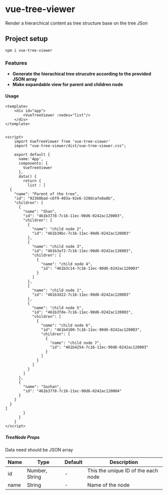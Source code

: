 # vue-tree-viewer

Render a hierarchical content as tree structure base on the tree JSon

## Project setup
```
npm i vue-tree-viewer
```
### Features
- **Generate the hierachical tree strucutre according to the provided JSON array**
- **Make expandable view for parent and children node**

#### Usage
```
<template>
	<div id="app">
		<VueTreeViewer :nodes="list"/>
	</div>
</template>


<script>
	import VueTreeViewer from 'vue-tree-viewer'
	import "vue-tree-viewer/dist/vue-tree-viewer.css";

	export default {
	  name:'App',
	  components: {
	    VueTreeViewer
	  },
	  data() {
	    return {
	      list : [
  {
    "name": "Parent of the tree",
    "id": "92360bad-c6f9-403a-92e6-320dcafe8a8b",
    "children": [
      {
        "name": "Shan",
        "id": "461b3778-7c16-11ec-90d6-0242ac120003",
        "children": [
          {
            "name": "child node 2",
            "id": "461b39bc-7c16-11ec-90d6-0242ac120003"
          },
          {
            "name": "child node 3",
            "id": "461b3af2-7c16-11ec-90d6-0242ac120003",
            "children": [
              {
                "name": "child node 4",
                "id": "461b3c14-7c16-11ec-90d6-0242ac120003"
              }
            ]
          },
          {
            "name": "child node 1",
            "id": "461b3d22-7c16-11ec-90d6-0242ac120003"
          },
          {
            "name": "child node 5",
            "id": "461b3fde-7c16-11ec-90d6-0242ac120003",
            "children": [
              {
                "name": "child node 6",
                "id": "461b4100-7c16-11ec-90d6-0242ac120003",
                "children": [
                  {
                    "name": "child node 7",
                    "id": "461b4254-7c16-11ec-90d6-0242ac120003"
                  }
                ]
              }
            ]
          }
        ]
      },
      {
        "name": "Sashan",
        "id": "461b3778-7c16-11ec-90d6-0242ac120004"
      }
    ]
  }
]
	    }
	  }
	}
</script>
```
##### TreeNode Props

Data need should be JSON array

|   Name|  Type |   Default|   Description|
| ------------ | ------------ | ------------ | ------------ |
|   id|  Number, String |  - |  This the unique ID of the each node |
|   name| String |  - |  Name of the node  |



